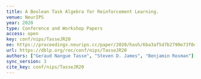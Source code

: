 ```yaml
---
title: A Boolean Task Algebra for Reinforcement Learning.
venue: NeurIPS
year: 2020
type: Conference and Workshop Papers
access: open
key: conf/nips/TasseJR20
ee: https://proceedings.neurips.cc/paper/2020/hash/6ba3af5d7b2790e73f0de32e5c8c1798-Abstract.html
url: https://dblp.org/rec/conf/nips/TasseJR20
authors: ["Geraud Nangue Tasse", "Steven D. James", "Benjamin Rosman"]
sync_version: 3
cite_key: conf/nips/TasseJR20
---
```

